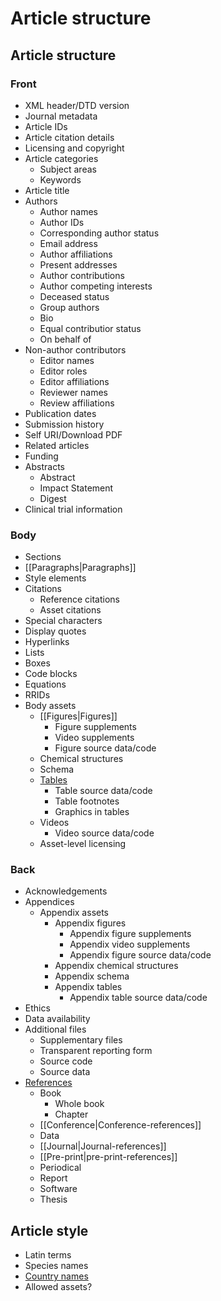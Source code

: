 # Article structure



## Article structure

### Front

* XML header/DTD version
* Journal metadata
* Article IDs
* Article citation details
* Licensing and copyright
* Article categories
  * Subject areas
  * Keywords
* Article title
* Authors
  * Author names
  * Author IDs
  * Corresponding author status
  * Email address
  * Author affiliations
  * Present addresses
  * Author contributions
  * Author competing interests
  * Deceased status
  * Group authors
  * Bio
  * Equal contributior status
  * On behalf of
* Non-author contributors
  * Editor names
  * Editor roles
  * Editor affiliations
  * Reviewer names
  * Review affiliations
* Publication dates
* Submission history
* Self URI/Download PDF
* Related articles
* Funding
* Abstracts
  * Abstract
  * Impact Statement
  * Digest
* Clinical trial information

### Body

* Sections
* \[\[Paragraphs\|Paragraphs\]\]
* Style elements
* Citations
  * Reference citations
  * Asset citations
* Special characters
* Display quotes
* Hyperlinks
* Lists
* Boxes
* Code blocks
* Equations
* RRIDs
* Body assets
  * \[\[Figures\|Figures\]\]
    * Figure supplements
    * Video supplements
    * Figure source data/code
  * Chemical structures
  * Schema
  * [Tables](https://github.com/elifesciences/eLife-JATS-schematron/wiki/Tables)
    * Table source data/code
    * Table footnotes
    * Graphics in tables
  * Videos
    * Video source data/code
  * Asset-level licensing

### Back

* Acknowledgements
* Appendices
  * Appendix assets
    * Appendix figures
      * Appendix figure supplements
      * Appendix video supplements
      * Appendix figure source data/code
    * Appendix chemical structures
    * Appendix schema
    * Appendix tables
      * Appendix table source data/code
* Ethics
* Data availability
* Additional files
  * Supplementary files
  * Transparent reporting form
  * Source code
  * Source data
* [References](https://github.com/elifesciences/eLife-JATS-schematron/wiki/References)
  * Book
    * Whole book
    * Chapter
  * \[\[Conference\|Conference-references\]\]
  * Data
  * \[\[Journal\|Journal-references\]\]
  * \[\[Pre-print\|pre-print-references\]\]
  * Periodical
  * Report
  * Software
  * Thesis

## Article style

* Latin terms
* Species names
* [Country names](https://github.com/elifesciences/eLife-JATS-schematron/wiki/Country-names)
* Allowed assets?

